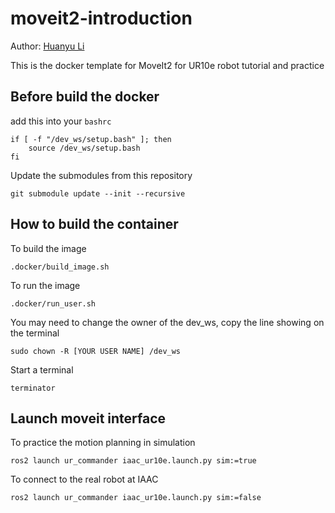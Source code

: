 # moveit2-introduction

Author: [Huanyu Li](https://github.com/HuanyuL)

This is the docker template for MoveIt2 for UR10e robot tutorial and practice 

## Before build the docker
add this into your `bashrc`
```
if [ -f "/dev_ws/setup.bash" ]; then
    source /dev_ws/setup.bash
fi
```

Update the submodules from this repository
```
git submodule update --init --recursive
```
## How to build the container
To build the image  
```
.docker/build_image.sh
```
To run the image
```
.docker/run_user.sh
```
You may need to change the owner of the dev_ws, copy the line showing on the terminal
```
sudo chown -R [YOUR USER NAME] /dev_ws
```
Start a terminal
```
terminator
```
## Launch moveit interface 
To practice the motion planning in simulation
```
ros2 launch ur_commander iaac_ur10e.launch.py sim:=true
```
To connect to the real robot at IAAC
```
ros2 launch ur_commander iaac_ur10e.launch.py sim:=false
```

